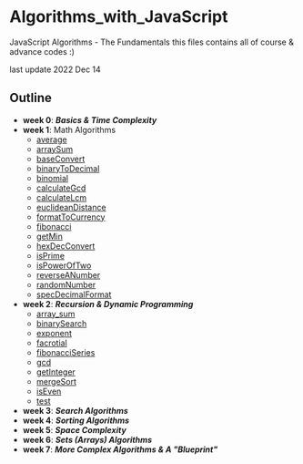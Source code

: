 # Algorithms_with_JavaScript
JavaScript Algorithms - The Fundamentals
this files contains all of course & advance codes :)

last update 2022 Dec 14

## Outline
- **week 0**: ***Basics & Time Complexity***
- **week 1**: Math Algorithms
  - [average](Week1/average.js)
  - [arraySum](Week1/arraySum.js)
  - [baseConvert](Week1/baseConvert.js)
  - [binaryToDecimal](Week1/binaryToDecimal.js)
  - [binomial](Week1/binomial.js)
  - [calculateGcd](Week1/calculateGcd.js)
  - [calculateLcm](Week1/calculateLcm.js)
  - [euclideanDistance](Week1/euclideanDistance.js)
  - [formatToCurrency](Week1/formatToCurrency.js)
  - [fibonacci](Week1/fibonacci.js)
  - [getMin](Week1/getMin.js)
  - [hexDecConvert](Week1/hexDecConvert.js)
  - [isPrime](Week1/isPrime.js)
  - [isPowerOfTwo](Week1/isPowerOfTwo.js)
  - [reverseANumber](Week1/reverseANumber.js)
  - [randomNumber](Week1/randomNumber.js)
  - [specDecimalFormat](Week1/specDecimalFormat.js)
- **week 2**: ***Recursion & Dynamic Programming***
  - [array_sum](Week1/array_sum.js)
  - [binarySearch](Week1/binarySearch.js)
  - [exponent](Week1/exponent.js)
  - [facrotial](Week1/facrotial.js)
  - [fibonacciSeries](Week1/fibonacciSeries.js)
  - [gcd](Week1/gcd.js)
  - [getInteger](Week1/getInteger.js)
  - [mergeSort](Week1/mergeSort.js)
  - [isEven](Week1/isEven.js)
  - [test](Week1/test.js)
- **week 3**: ***Search Algorithms***
- **week 4**: ***Sorting Algorithms***
- **week 5**: ***Space Complexity***
- **week 6**: ***Sets (Arrays) Algorithms***
- **week 7**: ***More Complex Algorithms & A "Blueprint"***
